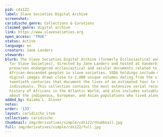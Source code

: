 ```yaml
---
pid: cds122
label: Slave Societies Digital Archive
screenshot: 
caridischo_genre: Collections & Curations
claimed_genre: digital archive
link: https://www.slavesocieties.org
open_access: 'TRUE'
status: Active
language: en
creators: Jane Landers
stewards: 
blurb: The Slave Societies Digital Archive (formerly Ecclesiastical and Secular Sources
  for Slave Societies), directed by Jane Landers and hosted at Vanderbilt University,
  preserves endangered ecclesiastical and secular documents related to Africans and
  African-descended peoples in slave societies. SSDA holdings include more than 700,000
  digital images drawn close to 2,000 unique volumes dating from the sixteenth through
  twentieth centuries that document the lives of an estimated four to six million
  individuals. This collection contains the most extensive serial records for the
  history of Africans in the Atlantic World, and also includes valuable information
  about the indigenous, European, and Asian populations who lived alongside them.
added_by: Kaiama L. Glover
notes: 
order: '133'
layout: caridischo_item
collection: caridischo
thumbnail: img/derivatives/simple/cds122/thumbnail.jpg
full: img/derivatives/simple/cds122/full.jpg
---
```

